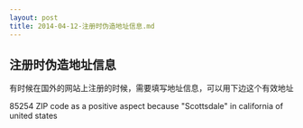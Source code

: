 ```yaml
---
layout: post
title: 2014-04-12-注册时伪造地址信息.md
---
```


## 注册时伪造地址信息

有时候在国外的网站上注册的时候，需要填写地址信息，可以用下边这个有效地址

85254 ZIP code as a positive aspect because "Scottsdale" in california of united states

